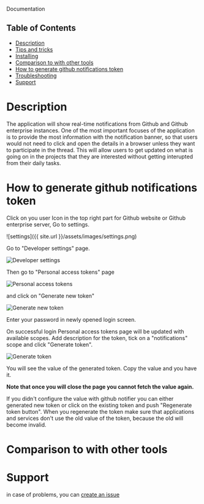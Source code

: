 Documentation

## Table of Contents

- [Description](#description)
- [Tips and tricks](#how-to-use)
- [Installing](#installing)
- [Comparison to with other tools](#others)
- [How to generate github notifications token](#how-to-generate-github-notifications-token)
- [Troubleshooting](#troubleshooting)
- [Support](#support)

# Description

The application will show real-time notifications from Github and Github enterprise instances. One of the most important focuses of the application is to provide the most information with the notification banner, so that users would not need to click and open the details in a browser unless they want to participate in the thread. This will allow users to get updated on what is going on in the projects that they are interested without getting interupted from their daily tasks.

# How to generate github notifications token

Click on you user Icon in the top right part for Github website or Github enterprise server, Go to settings.

![settings]({{ site.url }}/assets/images/settings.png)

Go to "Developer settings" page.

![Developer settings](https://github.com/sargsyan/github-notifier/blob/gh-pages/assets/images/developer%20settings.png)

Then go to "Personal access tokens" page

![Personal access tokens](https://github.com/sargsyan/github-notifier/blob/gh-pages/assets/images/personal%20access%20tokens.png)

and click on "Generate new token"

![Generate new token](https://github.com/sargsyan/github-notifier/blob/gh-pages/assets/images/generate%20new%20token.png)

Enter your password in newly opened login screen.

On successful login Personal access tokens page will be updated with available scopes. Add description for the token, tick on a "notifications" scope and click "Generate token".

![Generate token](https://github.com/sargsyan/github-notifier/blob/gh-pages/assets/images/generate%20token.png)

You will see the value of the generated token. Copy the value and you have it.

**Note that once you will close the page you cannot fetch the value again.** 

If you didn't configure the value with github notifier you can either generated new token or click on the existing token and push "Regenerate token button". When you regenerate the token make sure that applications and services don't use the old value of the token, because the old will become invalid.

# Comparison to with other tools

# Support
in case of problems, you can [create an issue](https://github.com/sargsyan/github-notifier/issues) 
